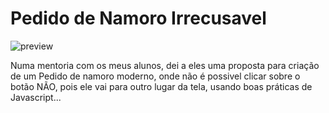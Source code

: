 # Pedido de Namoro Irrecusavel

![preview](https://github.com/mvfernando/Pedido-de-namoro-irrecusavel/assets//img/preview-la2f.png)


Numa mentoria com os meus alunos, dei a eles uma proposta para criação de um Pedido de namoro moderno, onde não é possivel clicar sobre o botão NÃO, pois ele vai para outro lugar da tela, usando boas práticas de Javascript...
